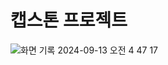 # 캡스톤 프로젝트
![화면 기록 2024-09-13 오전 4 47 17](https://github.com/user-attachments/assets/b0a80b1e-9019-442e-878f-e6f5abeee2a2)
